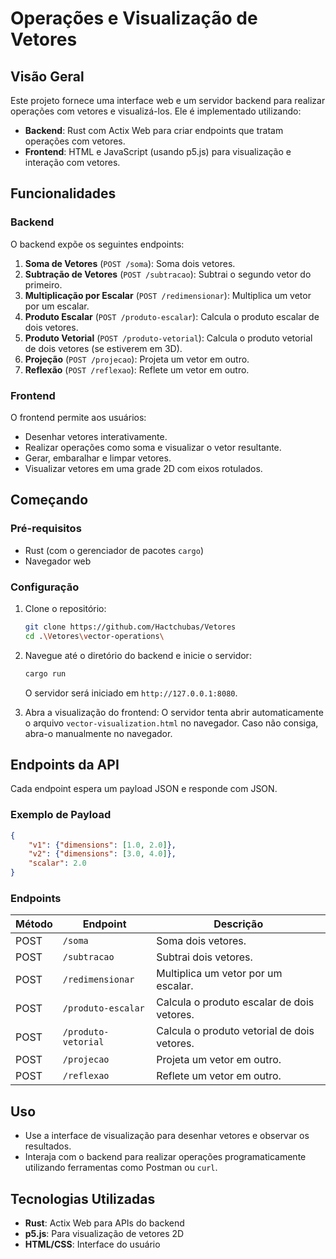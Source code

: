 # Operações e Visualização de Vetores

## Visão Geral

Este projeto fornece uma interface web e um servidor backend para realizar operações com vetores e visualizá-los. Ele é implementado utilizando:

- **Backend**: Rust com Actix Web para criar endpoints que tratam operações com vetores.
- **Frontend**: HTML e JavaScript (usando p5.js) para visualização e interação com vetores.

## Funcionalidades

### Backend

O backend expõe os seguintes endpoints:

1. **Soma de Vetores** (`POST /soma`): Soma dois vetores.
2. **Subtração de Vetores** (`POST /subtracao`): Subtrai o segundo vetor do primeiro.
3. **Multiplicação por Escalar** (`POST /redimensionar`): Multiplica um vetor por um escalar.
4. **Produto Escalar** (`POST /produto-escalar`): Calcula o produto escalar de dois vetores.
5. **Produto Vetorial** (`POST /produto-vetorial`): Calcula o produto vetorial de dois vetores (se estiverem em 3D).
6. **Projeção** (`POST /projecao`): Projeta um vetor em outro.
7. **Reflexão** (`POST /reflexao`): Reflete um vetor em outro.

### Frontend

O frontend permite aos usuários:

- Desenhar vetores interativamente.
- Realizar operações como soma e visualizar o vetor resultante.
- Gerar, embaralhar e limpar vetores.
- Visualizar vetores em uma grade 2D com eixos rotulados.

## Começando

### Pré-requisitos

- Rust (com o gerenciador de pacotes `cargo`)
- Navegador web&#x20;

### Configuração

1. Clone o repositório:

   ```bash
   git clone https://github.com/Hactchubas/Vetores
   cd .\Vetores\vector-operations\
   ```

2. Navegue até o diretório do backend e inicie o servidor:

   ```bash
   cargo run
   ```

   O servidor será iniciado em `http://127.0.0.1:8080`.

3. Abra a visualização do frontend:
   O servidor tenta abrir automaticamente o arquivo `vector-visualization.html` no navegador. Caso não consiga, abra-o manualmente no navegador.

## Endpoints da API

Cada endpoint espera um payload JSON e responde com JSON.

### Exemplo de Payload

```json
{
    "v1": {"dimensions": [1.0, 2.0]},
    "v2": {"dimensions": [3.0, 4.0]},
    "scalar": 2.0
}
```

### Endpoints

| Método | Endpoint            | Descrição                                   |
| ------ | ------------------- | ------------------------------------------- |
| POST   | `/soma`             | Soma dois vetores.                          |
| POST   | `/subtracao`        | Subtrai dois vetores.                       |
| POST   | `/redimensionar`    | Multiplica um vetor por um escalar.         |
| POST   | `/produto-escalar`  | Calcula o produto escalar de dois vetores.  |
| POST   | `/produto-vetorial` | Calcula o produto vetorial de dois vetores. |
| POST   | `/projecao`         | Projeta um vetor em outro.                  |
| POST   | `/reflexao`         | Reflete um vetor em outro.                  |

## Uso

- Use a interface de visualização para desenhar vetores e observar os resultados.
- Interaja com o backend para realizar operações programaticamente utilizando ferramentas como Postman ou `curl`.

## Tecnologias Utilizadas

- **Rust**: Actix Web para APIs do backend
- **p5.js**: Para visualização de vetores 2D
- **HTML/CSS**: Interface do usuário

